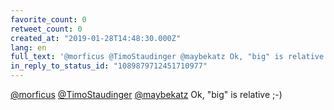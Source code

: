 ```yaml
---
favorite_count: 0
retweet_count: 0
created_at: "2019-01-28T14:48:30.000Z"
lang: en
full_text: '@morficus @TimoStaudinger @maybekatz Ok, "big" is relative ;-)'
in_reply_to_status_id: "1089879712451710977"
---
```


[@morficus](https://twitter.com/morficus)
[@TimoStaudinger](https://twitter.com/TimoStaudinger)
[@maybekatz](https://twitter.com/maybekatz) Ok, "big" is relative ;-)
